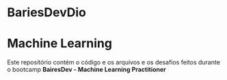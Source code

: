 # BariesDevDio
# Machine Learning

Este repositório contém o código e os arquivos e os desafios feitos durante o bootcamp **BairesDev - Machine Learning Practitioner**


